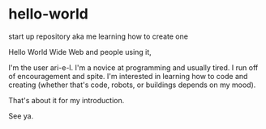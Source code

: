 # hello-world
start up repository aka me learning how to create one

Hello World Wide Web and people using it, 

I'm the user ari-e-l. I'm a novice at programming and usually tired. I run off of encouragement and spite.
I'm interested in learning how to code and creating (whether that's code, robots, or buildings depends on my mood).

That's about it for my introduction. 

See ya.
